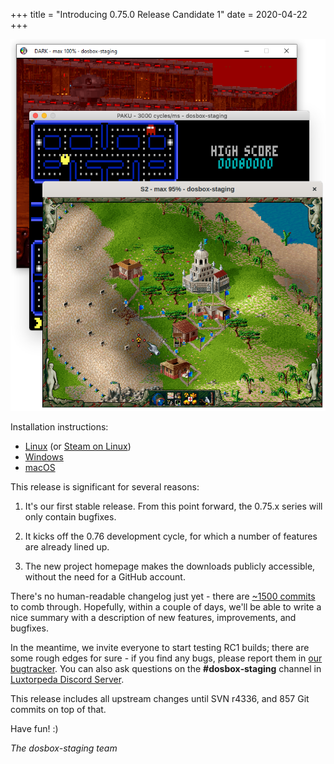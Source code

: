 +++
title = "Introducing 0.75.0 Release Candidate 1"
date = 2020-04-22
+++

![Dark Forces (Win), Paku Paku (macOS), Settlers 2 (Linux)](/3games.png)

Installation instructions:

- [Linux](/downloads/linux/) (or [Steam on Linux](/downloads/linux#steam))
- [Windows](/downloads/windows/)
- [macOS](/downloads/macos/)

This release is significant for several reasons:

1. It's our first stable release. From this point forward, the 0.75.x series
   will only contain bugfixes.

2. It kicks off the 0.76 development cycle, for which a number of features are
   already lined up.

3. The new project homepage makes the downloads publicly accessible, without
   the need for a GitHub account.

There's no human-readable changelog just yet - there are [~1500 commits][diff]
to comb through. Hopefully, within a couple of days, we'll be able to write
a nice summary with a description of new features, improvements, and bugfixes.

In the meantime, we invite everyone to start testing RC1 builds; there are
some rough edges for sure - if you find any bugs, please report them in
[our bugtracker][bugtracker]. You can also ask questions on the
**#dosbox&#8209;staging** channel in [Luxtorpeda Discord Server][discord].

This release includes all upstream changes until SVN r4336, and 857 Git commits
on top of that.

Have fun! :)

*The dosbox-staging team*


[diff]:https://github.com/dosbox-staging/dosbox-staging/compare/svn/RELEASE_0_74_3...v0.75.0-rc1
[bugtracker]:https://github.com/dosbox-staging/dosbox-staging/issues
[discord]:https://discord.gg/WwAg3Xf

